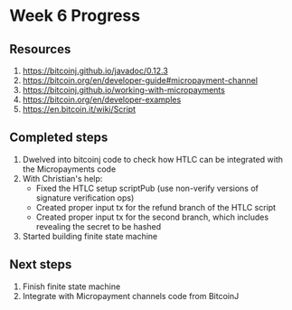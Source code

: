 # Week 6 Progress

## Resources
1. https://bitcoinj.github.io/javadoc/0.12.3
2. https://bitcoin.org/en/developer-guide#micropayment-channel
3. https://bitcoinj.github.io/working-with-micropayments
4. https://bitcoin.org/en/developer-examples
5. https://en.bitcoin.it/wiki/Script

## Completed steps
1. Dwelved into bitcoinj code to check how HTLC can be integrated with the Micropayments code
2. With Christian's help:
	* Fixed the HTLC setup scriptPub (use non-verify versions of signature verification ops)
	* Created proper input tx for the refund branch of the HTLC script
	* Created proper input tx for the second branch, which includes revealing the secret to be hashed
3. Started building finite state machine

## Next steps
1. Finish finite state machine
2. Integrate with Micropayment channels code from BitcoinJ